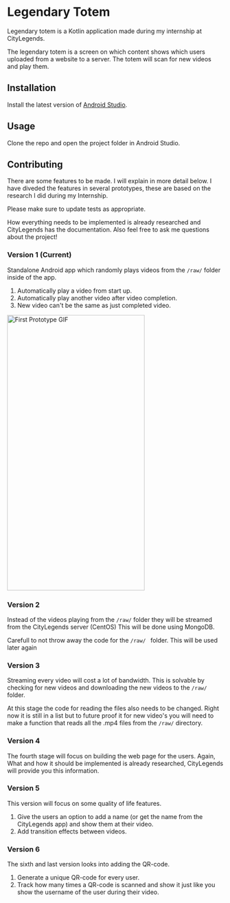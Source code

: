 # Legendary Totem

Legendary totem is a Kotlin application made during my internship at CityLegends.

The legendary totem is a screen on which content shows which users uploaded from a website to a server. The totem will scan for new videos and play them.

## Installation

Install the latest version of [Android Studio](https://developer.android.com/studio).


## Usage

Clone the repo and open the project folder in Android Studio.

## Contributing
There are some features to be made. I will explain in more detail below. I have diveded the features in several prototypes, these are based on the research I did during my Internship.

Please make sure to update tests as appropriate.

How everything needs to be implemented is already researched and CityLegends has the documentation. Also feel free to ask me questions about the project!

### Version 1 (Current)

Standalone Android app which randomly plays videos from the `/raw/` folder inside of the app. 
1. Automatically play a video from start up.
2. Automatically play another video after video completion.
3. New video can't be the same as just completed video.

<img src="https://i.imgur.com/bcoranS.mp4" alt="First Prototype GIF" width="320" height="640">

### Version 2

Instead of the videos playing from the `/raw/` folder they will be streamed from the CityLegends server (CentOS) This will be done using MongoDB. 

Carefull to not throw away the code for the `/raw/ ` folder. This will be used later again

### Version 3

Streaming every video will cost a lot of bandwidth. This is solvable by checking for new videos and downloading the new videos to the `/raw/` folder. 

At this stage the code for reading the files also needs to be changed. Right now it is still in a list but to future proof it for new video's you will need to make a function that reads all the .mp4 files from the `/raw/` directory.

### Version 4

The fourth stage will focus on building the web page for the users. Again, What and how it should be implemented is already researched, CityLegends will provide you this information.

### Version 5

This version will focus on some quality of life features.

1. Give the users an option to add a name (or get the name from the CityLegends app) and show them at their video.
2. Add transition effects between videos.

### Version 6

The sixth and last version looks into adding the QR-code.

1. Generate a unique QR-code for every user.
2. Track how many times a QR-code is scanned and show it just like you show the username of the user during their video.
